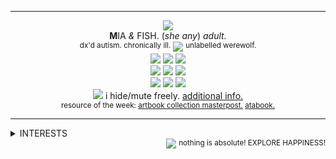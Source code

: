 ***
<div align='center'> 
  <img src='https://64.media.tumblr.com/c4b0bd7e70a282e12be30bf3eeb85c15/f6335281ec9cbb25-75/s250x400/6db1b8afc11ac58cc96f022d6ae906fd78bc72cc.pnj'>
 <br><b>M</b>IA <i>&</i> FISH. ‎(<i>she any</i>) <i>adult.</i> 
 <br> <sup>dx'd autism. chronically ill.</sup> <img src='https://64.media.tumblr.com/f10384e799ef52d469decc6fa7074225/872cdb22ea8617e0-0d/s75x75_c1/f1e7c1c1916faca89e9b6a74a3c6d968ddcf2d61.gifv'> <sup>unlabelled werewolf.</sup>
  <br> <img src='https://64.media.tumblr.com/e4ea50c8d0a4a4405916188a0a1c354a/f76986030516137a-bf/s250x400/119b09ad77708f3c46edc4b242f34d1c60c52fee.gifv'> <img src='https://64.media.tumblr.com/edcdcbbe6db614b354de4133bf6650d6/f1413ef45abf2485-c5/s250x400/318cbfaf8c0782f1e6c6c57f675c819dd2bdd2da.gifv'> <img src='https://files.catbox.moe/vy5l51.png'> 
  <br> <img src='https://files.catbox.moe/c4fua8.png'> <img src='https://64.media.tumblr.com/d793d7c59c331b996a00dccc0a21e3fb/f76986030516137a-df/s250x400/83c4476021f888e774ff20c108733bd0e89a69db.gifv'> <img src='https://64.media.tumblr.com/9d0cb71b88c8ef320300cb210f6a2e47/e2a17b4ac5839e98-8c/s250x400/cca7c1d0630a09e4a580ffc3d4a29aaaeebeb17b.gifv'>
  <br> <img src='https://files.catbox.moe/ckkdbl.png'> <img src='https://files.catbox.moe/j23sh0.webp'> <img src='https://files.catbox.moe/4m230y.webp'>
<br> <img src='https://64.media.tumblr.com/69b9919d0857ee1a7512b48d8b5d5726/33482cf83af8f0c3-b1/s75x75_c1/d2a287933cd00e4bf3ddde2d9a08951f3b6c0fab.gifv'> i hide/mute freely. <a href="https://rentry.org/wolfoverwolf">additional info.</a> 
<br><sub> resource of the week: <a href=https://www.tumblr.com/manga-and-stuff/682067970299707392?source=share">artbook collection masterpost.</a> <a href=https://wolf.atabook.org/>atabook.</a></sub>


***

</div>
<details>
<summary>INTERESTS</summary>
  <br> <sup>i am critical of all my interests, i do not consider myself apart of any fandoms :></sup>
<br><br>
  <b>misc:</b> <i>philosophy <sup>(i ♥︎ <a href="https://www.youtube.com/@PhilosophyTube">philosophy tube</a>)</sup>, ocs, marine life, old sites/forums <sup>(deviantart, gaiaonline, myspace, pokefarm, etc.)</sup>, cooking, mythological creatures, art and its many wonderful forms. <i>GAME OSTS!</i> </i>
<br><br><b>games:</b> <i>pokemon, elden ring, lobotomy corporation, disgaea, odin sphere, night in the woods, stardew valley, hollow knight, inscryption, later alligator, disco elysium, darkest dungeon, fear and hunger <sup>(1+2)</sup>, final fantasy <sup>(vii + xv)</sup>, zero escape, endless ocean <sup>(1+2)</sup>, touhou <sup>(just got into it ^^)</sup>, persona series, signalis, guilty gear, old RPGmaker games, yuppie psycho & more.</i>
  <br><br><b>media:</b> <i>xxxholic, gravity falls, the vampire dies in no time, owl house, dungeon meshi, spooky month, my little pony, total drama <sup>(since 2009-2010!)</sup>, the guy who didn't like musicals, my lesbian experience with loneliness, <a href="https://www.youtube.com/@noodlefunny">noodlefunny</a>, <a href="https://www.youtube.com/@JacobGeller">jacob geller</a>, <a href="https://www.youtube.com/@SnapCube">snapcube</a>, <a href="https://www.youtube.com/@Lythero">lythero</a>.</i>
</details>
<div align='right'>   <img src='https://64.media.tumblr.com/e3ec492c9d4329955f2afb2ae7d75386/cd945c99a5f9ab39-2d/s75x75_c1/74dd395ab340ee4f6d77e80c2cccf2896de19f4f.gifv'> <sup>nothing is absolute! EXPLORE HAPPINESS!</sup>
